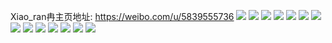 Xiao_ran冉主页地址: https://weibo.com/u/5839555736 
![](https://wx4.sinaimg.cn/mw2000/006ncbcQly1h8xhvuipe8j31r922n1kx.jpg) 
![](https://wx4.sinaimg.cn/mw2000/006ncbcQly1h8xhvuxwe4j31aj1qadvw.jpg) 
![](https://wx4.sinaimg.cn/mw2000/006ncbcQly1h8rthd67foj30sg14ndt8.jpg) 
![](https://wx4.sinaimg.cn/mw2000/006ncbcQly1h8p8plwy5qj30u40h8djm.jpg) 
![](https://wx4.sinaimg.cn/mw2000/006ncbcQly1h8mbonjgrbj32442q1b2a.jpg) 
![](https://wx4.sinaimg.cn/mw2000/006ncbcQly1h8mbppk1zlj30wi0vtqhh.jpg) 
![](https://wx4.sinaimg.cn/mw2000/006ncbcQly1h8fgh4cugzj31l82801kz.jpg) 
![](https://wx4.sinaimg.cn/mw2000/006ncbcQly1h8fghve2q4j32dc35s1l2.jpg) 
![](https://wx4.sinaimg.cn/mw2000/006ncbcQly1h8fgh8nsraj31jw226u0y.jpg) 
![](https://wx4.sinaimg.cn/mw2000/006ncbcQly1h8fghjgddpj318x1vtu0x.jpg) 
![](https://wx4.sinaimg.cn/mw2000/006ncbcQly1h8fghnylt9j31l41wbu0y.jpg) 
![](https://wx4.sinaimg.cn/mw2000/006ncbcQly1h8fghbfh23j31ce1v4x6p.jpg) 
![](https://wx4.sinaimg.cn/mw2000/006ncbcQly1h84tb2sc68j31e02dr7wh.jpg) 
![](https://wx4.sinaimg.cn/mw2000/006ncbcQly1h84tb4bt9nj32ew340kjm.jpg) 
